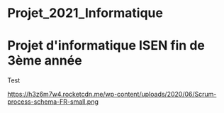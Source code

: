 # Projet_2021_Informatique
<h1>Projet d'informatique ISEN fin de 3ème année</h1>
<p>
Test 


https://h3z6m7w4.rocketcdn.me/wp-content/uploads/2020/06/Scrum-process-schema-FR-small.png

</p>